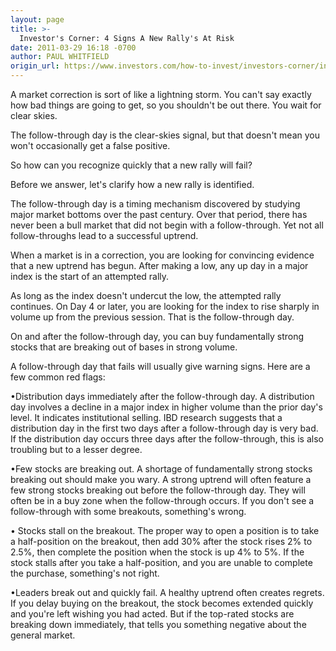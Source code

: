 ```yaml
---
layout: page
title: >-
  Investor's Corner: 4 Signs A New Rally's At Risk
date: 2011-03-29 16:18 -0700
author: PAUL WHITFIELD
origin_url: https://www.investors.com/how-to-invest/investors-corner/investors-corner-4-signs-a-new-rallys-at-risk
---
```





A market correction is sort of like a lightning storm. You can't say exactly how bad things are going to get, so you shouldn't be out there. You wait for clear skies.

  

The follow-through day is the clear-skies signal, but that doesn't mean you won't occasionally get a false positive.

  

So how can you recognize quickly that a new rally will fail?

  

Before we answer, let's clarify how a new rally is identified.

  

The follow-through day is a timing mechanism discovered by studying major market bottoms over the past century. Over that period, there has never been a bull market that did not begin with a follow-through. Yet not all follow-throughs lead to a successful uptrend.

  

When a market is in a correction, you are looking for convincing evidence that a new uptrend has begun. After making a low, any up day in a major index is the start of an attempted rally.

  

As long as the index doesn't undercut the low, the attempted rally continues. On Day 4 or later, you are looking for the index to rise sharply in volume up from the previous session. That is the follow-through day.

  

On and after the follow-through day, you can buy fundamentally strong stocks that are breaking out of bases in strong volume.

  

A follow-through day that fails will usually give warning signs. Here are a few common red flags:

  

•Distribution days immediately after the follow-through day. A distribution day involves a decline in a major index in higher volume than the prior day's level. It indicates institutional selling. IBD research suggests that a distribution day in the first two days after a follow-through day is very bad. If the distribution day occurs three days after the follow-through, this is also troubling but to a lesser degree.

  

•Few stocks are breaking out. A shortage of fundamentally strong stocks breaking out should make you wary. A strong uptrend will often feature a few strong stocks breaking out before the follow-through day. They will often be in a buy zone when the follow-through occurs. If you don't see a follow-through with some breakouts, something's wrong.

  

• Stocks stall on the breakout. The proper way to open a position is to take a half-position on the breakout, then add 30% after the stock rises 2% to 2.5%, then complete the position when the stock is up 4% to 5%. If the stock stalls after you take a half-position, and you are unable to complete the purchase, something's not right.

  

•Leaders break out and quickly fail. A healthy uptrend often creates regrets. If you delay buying on the breakout, the stock becomes extended quickly and you're left wishing you had acted. But if the top-rated stocks are breaking down immediately, that tells you something negative about the general market.




